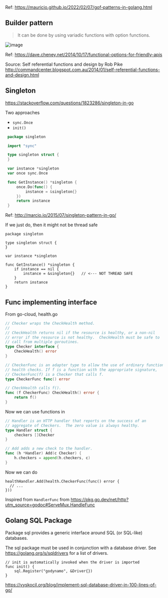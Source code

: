 Ref: https://mauricio.github.io/2022/02/07/gof-patterns-in-golang.html

## Builder pattern

> It can be done by using variadic functions with option functions.

![image](https://github.com/remidinishanth/golang_learnings/assets/19663316/a0d7a82f-9bd9-45e5-b3f5-408440c16678)

Ref: https://dave.cheney.net/2014/10/17/functional-options-for-friendly-apis

Source:  Self referential functions and design by Rob Pike http://commandcenter.blogspot.com.au/2014/01/self-referential-functions-and-design.html

## Singleton

https://stackoverflow.com/questions/1823286/singleton-in-go

Two approaches
* `sync.Once`
* `init()`

```go
 package singleton

 import "sync"

 type singleton struct {
 }

 var instance *singleton
 var once sync.Once

 func GetInstance() *singleton {
     once.Do(func() {
         instance = &singleton{}
     })
     return instance
 }
```

Ref: http://marcio.io/2015/07/singleton-pattern-in-go/

If we just do, then it might not be thread safe

```
package singleton

type singleton struct {
}

var instance *singleton

func GetInstance() *singleton {
	if instance == nil {
		instance = &singleton{}   // <--- NOT THREAD SAFE
	}
	return instance
}
```

## Func implementing interface

From go-cloud, health.go

```go
// Checker wraps the CheckHealth method.
//
// CheckHealth returns nil if the resource is healthy, or a non-nil
// error if the resource is not healthy.  CheckHealth must be safe to
// call from multiple goroutines.
type Checker interface {
	CheckHealth() error
}

// CheckerFunc is an adapter type to allow the use of ordinary functions as
// health checks. If f is a function with the appropriate signature,
// CheckerFunc(f) is a Checker that calls f.
type CheckerFunc func() error

// CheckHealth calls f().
func (f CheckerFunc) CheckHealth() error {
	return f()
}
```

Now we can use functions in

```go
// Handler is an HTTP handler that reports on the success of an
// aggregate of Checkers.  The zero value is always healthy.
type Handler struct {
	checkers []Checker
}

// Add adds a new check to the handler.
func (h *Handler) Add(c Checker) {
	h.checkers = append(h.checkers, c)
}
```

Now we can do 

```
healthHandler.Add(health.CheckerFunc(func() error {
  // ...
}))
```

Inspired from `HandlerFunc` from https://pkg.go.dev/net/http?utm_source=godoc#ServeMux.HandleFunc

## Golang SQL Package 

Package sql provides a generic interface around SQL (or SQL-like) databases.

The sql package must be used in conjunction with a database driver. See https://golang.org/s/sqldrivers for a list of drivers.

```
// init is automatically invoked when the driver is imported
func init() {
	sql.Register("godynamo", &Driver{})
}
```

https://vyskocil.org/blog/implement-sql-database-driver-in-100-lines-of-go/
